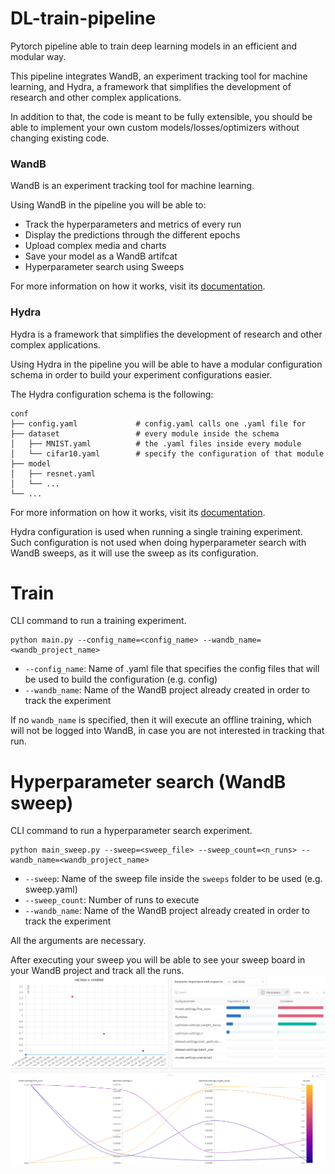 # DL-train-pipeline

Pytorch pipeline able to train deep learning models in an efficient 
and modular way.

This pipeline integrates WandB, an experiment tracking tool for 
machine learning, and Hydra, a framework that simplifies the development
of research and other complex applications.

In addition to that, the code is meant to be fully extensible, you should be able to 
implement your own custom models/losses/optimizers without changing 
existing code.


### WandB
WandB is an experiment tracking tool for machine learning.

Using WandB in the pipeline you will be able to:
- Track the hyperparameters and metrics of every run
- Display the predictions through the different epochs
- Upload complex media and charts
- Save your model as a WandB artifcat
- Hyperparameter search using Sweeps

For more information on how it works, visit its [documentation](https://docs.wandb.ai/).


### Hydra
Hydra is a framework that simplifies the development of research and other complex applications.

Using Hydra in the pipeline you will be able to have a modular configuration schema in order 
to build your experiment configurations easier.

The Hydra configuration schema is the following:
```
conf
├── config.yaml             # config.yaml calls one .yaml file for 
├── dataset                 # every module inside the schema
│   ├── MNIST.yaml          # the .yaml files inside every module
│   └── cifar10.yaml        # specify the configuration of that module   
├── model                   
│   ├── resnet.yaml         
│   └── ...   
└── ...
```
For more information on how it works, visit its [documentation](https://hydra.cc/docs/intro/).

Hydra configuration is used when running a single training experiment. 
Such configuration is not used when doing hyperparameter search with WandB sweeps,
as it will use the sweep as its configuration.

# Train
CLI command to run a training experiment.
```
python main.py --config_name=<config_name> --wandb_name=<wandb_project_name>
```
- ``--config_name``: Name of .yaml file that specifies the config files 
that will be used to build the configuration (e.g. config)
- ``--wandb_name``: Name of the WandB project already created in order to track
the experiment

If no ``wandb_name`` is specified, then it will execute an offline training, which will
not be logged into WandB, in case you are not interested in tracking that run.

# Hyperparameter search (WandB sweep)
CLI command to run a hyperparameter search experiment.
```
python main_sweep.py --sweep=<sweep_file> --sweep_count=<n_runs> --wandb_name=<wandb_project_name>
```
- ``--sweep``: Name of the sweep file inside the ``sweeps`` folder to be used (e.g. sweep.yaml)
- ``--sweep_count``: Number of runs to execute
- ``--wandb_name``: Name of the WandB project already created in order to track
the experiment

All the arguments are necessary.

After executing your sweep you will be able to see your sweep board in your WandB project and track
all the runs.
![sweep display](media/sweep_display.png)